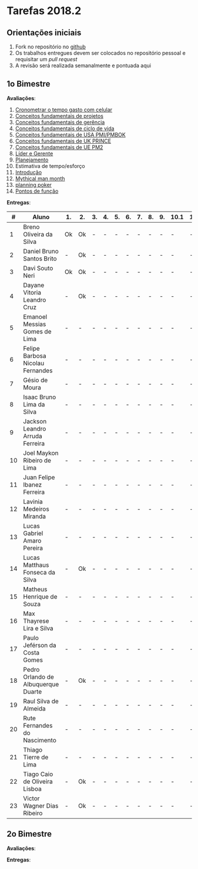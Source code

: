 # [](#header-1) Tarefas 2018.2

## [](#header-2) Orientações iniciais

1. Fork no repositório no [github](https://github.com/project-management/2019.1)
2. Os trabalhos entregues devem ser colocados no repositório pessoal e requisitar um _pull request_
3. A revisão será realizada semanalmente e pontuada aqui


## [](#header-2) 1o Bimestre

**Avaliações**:

1. [Cronometrar o tempo gasto com celular](time)
2. [Conceitos fundamentais de projetos](basics/project/)
3. [Conceitos fundamentais de gerência](basics/managment)
4. [Conceitos fundamentais de ciclo de vida](basics/life-cycle)
5. [Conceitos fundamentais de USA PMI/PMBOK](.)
6. [Conceitos fundamentais de UK PRINCE](.)
7. [Conceitos fundamentais de UE PM2](.)
8. [Líder e Gerente](.)
9. [Planejamento](.)
10. Estimativa de tempo/esforço
   1. [Introdução](.)
   2. [Mythical man month](.)
   3. [planning poker](.)
   4. [Pontos de função](.)



**Entregas**:

| \#  | Aluno                               | 1.  | 2.  | 3.  | 4.  | 5.  | 6.  | 7.  | 8.  | 9.  | 10.1 | 10.2. | 10.3. | 10.4 |
| --- | ----------------------------------- | --- | --- | --- | --- | --- | --- | --- | --- | --- | ---- | ----- | ----- | ---- |
| 1   | Breno Oliveira da Silva             | Ok  | Ok  | -   | -   | -   | -   | -   | -   | -   | -    | -     | -     | -    |
| 2   | Daniel Bruno Santos Brito           | -   | Ok  | -   | -   | -   | -   | -   | -   | -   | -    | -     | -     | -    |
| 3   | Davi Souto Neri                     | Ok  | Ok  | -   | -   | -   | -   | -   | -   | -   | -    | -     | -     | -    |
| 4   | Dayane Vitoria Leandro Cruz         | -   | Ok  | -   | -   | -   | -   | -   | -   | -   | -    | -     | -     | -    |
| 5   | Emanoel Messias Gomes de Lima       | -   | -   | -   | -   | -   | -   | -   | -   | -   | -    | -     | -     | -    |
| 6   | Felipe Barbosa Nicolau Fernandes    | -   | -   | -   | -   | -   | -   | -   | -   | -   | -    | -     | -     | -    |
| 7   | Gésio de Moura                      | -   | -   | -   | -   | -   | -   | -   | -   | -   | -    | -     | -     | -    |
| 8   | Isaac Bruno Lima da Silva           | -   | -   | -   | -   | -   | -   | -   | -   | -   | -    | -     | -     | -    |
| 9   | Jackson Leandro Arruda Ferreira     | -   | -   | -   | -   | -   | -   | -   | -   | -   | -    | -     | -     | -    |
| 10  | Joel Maykon Ribeiro de Lima         | -   | -   | -   | -   | -   | -   | -   | -   | -   | -    | -     | -     | -    |
| 11  | Juan Felipe Ibanez Ferreira         | -   | -   | -   | -   | -   | -   | -   | -   | -   | -    | -     | -     | -    |
| 12  | Lavinia Medeiros Miranda            | -   | -   | -   | -   | -   | -   | -   | -   | -   | -    | -     | -     | -    |
| 13  | Lucas Gabriel Amaro Pereira         | -   | -   | -   | -   | -   | -   | -   | -   | -   | -    | -     | -     | -    |
| 14  | Lucas Matthaus Fonseca da Silva     | -   | Ok  | -   | -   | -   | -   | -   | -   | -   | -    | -     | -     | -    |
| 15  | Matheus Henrique de Souza           | -   | -   | -   | -   | -   | -   | -   | -   | -   | -    | -     | -     | -    |
| 16  | Max Thayrese Lira e Silva           | -   | -   | -   | -   | -   | -   | -   | -   | -   | -    | -     | -     | -    |
| 17  | Paulo Jeférson da Costa Gomes       | -   | -   | -   | -   | -   | -   | -   | -   | -   | -    | -     | -     | -    |
| 18  | Pedro Orlando de Albuquerque Duarte | -   | Ok  | -   | -   | -   | -   | -   | -   | -   | -    | -     | -     | -    |
| 19  | Raul Silva de Almeida               | -   | -   | -   | -   | -   | -   | -   | -   | -   | -    | -     | -     | -    |
| 20  | Rute Fernandes do Nascimento        | -   | -   | -   | -   | -   | -   | -   | -   | -   | -    | -     | -     | -    |
| 21  | Thiago Tierre de Lima               | -   | -   | -   | -   | -   | -   | -   | -   | -   | -    | -     | -     | -    |
| 22  | Tiago Caio de Oliveira Lisboa       | -   | Ok  | -   | -   | -   | -   | -   | -   | -   | -    | -     | -     | -    |
| 23  | Victor Wagner Dias Ribeiro          | -   | Ok  | -   | -   | -   | -   | -   | -   | -   | -    | -     | -     | -    |

## [](#header-2) 2o Bimestre

**Avaliações**:

**Entregas**:
